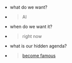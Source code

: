 *  what do we want? 
  - >AI

*  when do we want it?
  - >right now

*  what is our hidden agenda?
  - > [become famous](https://juaml.github.io/)

